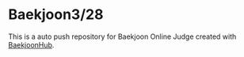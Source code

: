 # Baekjoon3/28
This is a auto push repository for Baekjoon Online Judge created with [BaekjoonHub](https://github.com/BaekjoonHub/BaekjoonHub).
